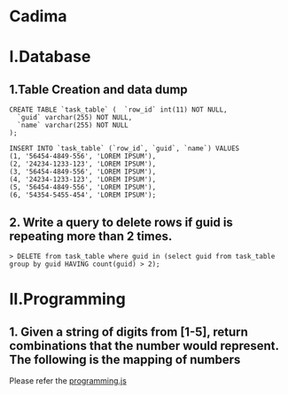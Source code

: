 # Cadima


# I.Database

## 1.Table Creation and data dump 
```
CREATE TABLE `task_table` (  `row_id` int(11) NOT NULL,
  `guid` varchar(255) NOT NULL,
  `name` varchar(255) NOT NULL
);

INSERT INTO `task_table` (`row_id`, `guid`, `name`) VALUES
(1, '56454-4849-556', 'LOREM IPSUM'),
(2, '24234-1233-123', 'LOREM IPSUM'),
(3, '56454-4849-556', 'LOREM IPSUM'),
(4, '24234-1233-123', 'LOREM IPSUM'),
(5, '56454-4849-556', 'LOREM IPSUM'),
(6, '54354-5455-454', 'LOREM IPSUM');
```

## 2.	Write a query to delete rows if guid is repeating more than 2 times.
```
> DELETE from task_table where guid in (select guid from task_table group by guid HAVING count(guid) > 2);
```

# II.Programming

## 1. Given a string of digits from [1-5], return combinations that the number would represent. The following is the mapping of numbers 

Please refer the [programming.js](https://github.com/Venkimut/Cadima/blob/master/programming.js)
